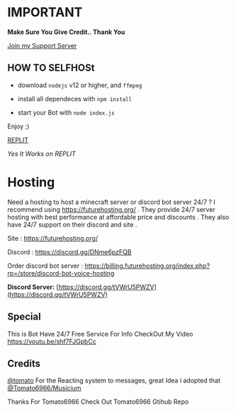 # **IMPORTANT**

**Make Sure You Give Credit.. Thank You**

[Join my Support Server](https://discord.gg/tVWrU5PWZV)

## HOW TO SELFHOSt

- download `nodejs` v12 or higher, and `ffmpeg`

- install all dependeces with `npm install`

- start your Bot with `node index.js`

Enjoy ;)

[REPLIT](https://replit.com/@kabirjaipal/Jugnu-or-Best-Music-Bot-on-Replit?v=1)

*Yes It Works on REPLIT*

# **Hosting**

Need a hosting to host a minecraft server or discord bot server 24/7 ? I recommend using https://futurehosting.org/ . They provide 24/7 server hosting with best performance at affordable price and discounts . They also have 24/7 support on their discord and site .

Site : https://futurehosting.org/

Discord : https://discord.gg/DNme6pzFQB

Order discord bot server : https://billing.futurehosting.org/index.php?rp=/store/discord-bot-voice-hosting

**Discord Server:**
[https://discord.gg/tVWrU5PWZV](https://discord.gg/tVWrU5PWZV)

## Special 
This is Bot Have 24/7 Free Service
For Info CheckOut My Video
https://youtu.be/shf7FJGpbCc

## Credits

[@tomato](https://github.com/Tomato6966/) For the Reacting system to messages, great Idea i adopted that [@Tomato6966/Musicium](https://github.com/Tomato6966/Musicium)

Thanks For Tomato6966
Check Out Tomato6966 Gtihub Repo
